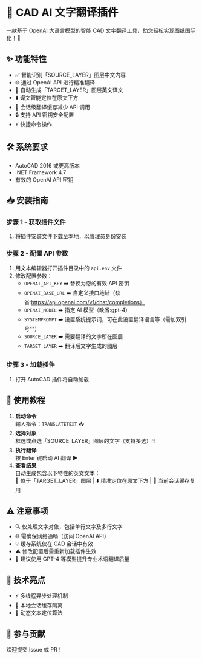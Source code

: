 # 🎨 CAD AI 文字翻译插件

一款基于 OpenAI 大语言模型的智能 CAD 文字翻译工具，助您轻松实现图纸国际化！🚀


## ✨ 功能特性
- ✅ 智能识别「SOURCE_LAYER」图层中文内容
- 🌐 通过 OpenAI API 进行精准翻译
- 📍 自动生成「TARGET_LAYER」图层英文译文
- ⬇️ 译文智能定位在原文下方
- 💾 会话级翻译缓存减少 API 调用
- 🔒 支持 API 密钥安全配置
- ⚡ 快捷命令操作

## 🛠️ 系统要求
- AutoCAD 2016 或更高版本
- .NET Framework 4.7
- 有效的 OpenAI API 密钥

## 📥 安装指南

### 步骤 1 - 获取插件文件
1. 将插件安装文件下载至本地，以管理员身份安装

### 步骤 2 - 配置 API 参数
1. 用文本编辑器打开插件目录中的 `api.env` 文件
2. 修改配置参数：
   - `OPENAI_API_KEY` ➡️ 替换为您的有效 API 密钥
   - `OPENAI_BASE_URL` ➡️ 自定义接口地址（缺省:https://api.openai.com/v1/chat/completions）
   - `OPENAI_MODEL` ➡️ 指定 AI 模型（缺省:gpt-4）
   - `SYSTEMPROMPT` ➡️ 设置系统提示词，可在此设置翻译语言等（需加双引号""）
   - `SOURCE_LAYER` ➡️ 需要翻译的文字所在图层
   - `TARGET_LAYER` ➡️ 翻译后文字生成的图层

### 步骤 3 - 加载插件
1. 打开 AutoCAD 插件将自动加载

## 🚀 使用教程
1. **启动命令**  
   输入指令：`TRANSLATETEXT` 📥
2. **选择对象**  
   框选或点选「SOURCE_LAYER」图层的文字（支持多选）🖱️
3. **执行翻译**  
   按 Enter 键启动 AI 翻译 ▶️
4. **查看结果**  
   自动生成包含以下特性的英文文本：  
   📄 位于「TARGET_LAYER」图层 | ⬇️ 精准定位在原文下方 | 💾 当前会话缓存复用

## ⚠️ 注意事项
- 🔍 仅处理文字对象，包括单行文字及多行文字
- 🌐 需确保网络通畅（访问 OpenAI API）
- 💡 缓存系统仅在 CAD 会话中有效
- ⚠️ 修改配置后需重新加载插件生效
- 📌 建议使用 GPT-4 等模型提升专业术语翻译质量

## 🌈 技术亮点
- ⚡ 多线程异步处理机制
- 🔐 本地会话缓存隔离
- 🎯 动态文本定位算法

## 🤝 参与贡献
欢迎提交 Issue 或 PR！